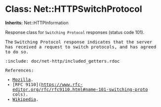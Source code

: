 # Class: Net::HTTPSwitchProtocol
**Inherits:** Net::HTTPInformation
    

Response class for `Switching Protocol` responses (status code 101).

The <tt>Switching Protocol<tt> response indicates that the server has received
a request to switch protocols, and has agreed to do so.

:include: doc/net-http/included_getters.rdoc

References:

*   [Mozilla](https://developer.mozilla.org/en-US/docs/Web/HTTP/Status/101).
*   [RFC
    9110](https://www.rfc-editor.org/rfc/rfc9110.html#name-101-switching-proto
    cols).
*   [Wikipedia](https://en.wikipedia.org/wiki/List_of_HTTP_status_codes#101).




